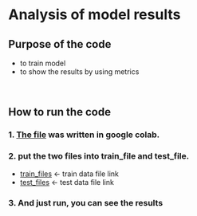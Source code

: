 # Analysis of model results
## Purpose of the code
* to train model
* to show the results by using metrics

<br>

## How to run the code
### 1. [The file](https://github.com/Haeun-Y/stress-detection/blob/main/stress-detection-word/word%20cloud.ipynb) was written in google colab.  
### 2. put the two files into train_file and test_file.

* [train_files](https://github.com/Haeun-Y/stress-detection/blob/main/dreaddit-train.csv)  <- train data file link  
* [test_files](https://github.com/Haeun-Y/stress-detection/blob/main/dreaddit-test.csv)  <- test data file link

### 3. And just run, you can see the results
